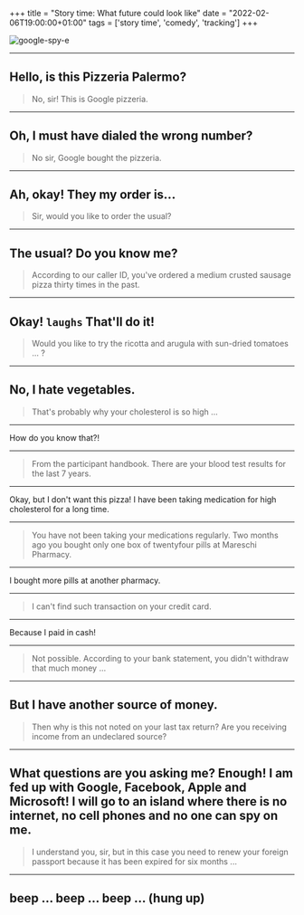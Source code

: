 +++
title = "Story time: What future could look like"
date = "2022-02-06T19:00:00+01:00"
tags  = ['story time', 'comedy', 'tracking']
+++

![google-spy-e](/posts/google-spy.png)

---
Hello, is this Pizzeria Palermo?
---

> No, sir! This is Google pizzeria.

---
Oh, I must have dialed the wrong number?
---

> No sir, Google bought the pizzeria.

---
Ah, okay! They my order is...
---

> Sir, would you like to order the usual?

---
The usual? Do you know me?
---

> According to our caller ID, you've ordered a medium crusted sausage pizza thirty times in the past.

---
Okay! `laughs` That'll do it!
---

> Would you like to try the ricotta and arugula with sun-dried tomatoes ... ?

---
No, I hate vegetables.
---

> That's probably why your cholesterol is so high ...

---
How do you know that?!

---
> From the participant handbook. There are your blood test results for the last 7 years.
---
Okay, but I don't want this pizza! I have been taking medication for high cholesterol for a long time.

---
> You have not been taking your medications regularly. Two months ago you bought only one box of twentyfour pills at Mareschi Pharmacy.
---
I bought more pills at another pharmacy.

---
> I can't find such transaction on your credit card.
---
Because I paid in cash!

---
> Not possible. According to your bank statement, you didn't withdraw that much money ...
---
But I have another source of money.
---

> Then why is this not noted on your last tax return? Are you receiving income from an undeclared source?

---
What questions are you asking me? Enough! I am fed up with Google, Facebook, Apple and Microsoft! I will go to an island where there is no internet, no cell phones and no one can spy on me.
---

> I understand you, sir, but in this case you need to renew your foreign passport because it has been expired for six months ...

---
beep ... beep ... beep ... (hung up)
---